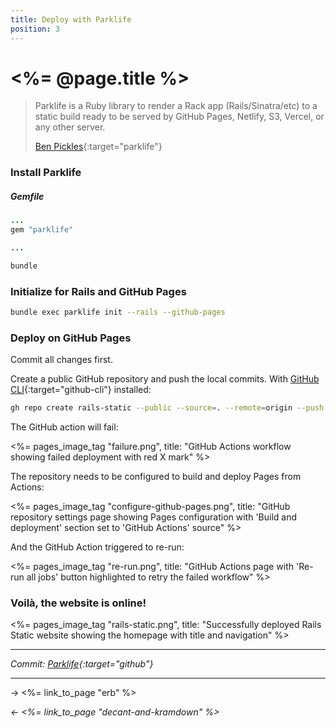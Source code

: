 ```yaml
---
title: Deploy with Parklife
position: 3
---
```


# <%= @page.title %>

> Parklife is a Ruby library to render a Rack app (Rails/Sinatra/etc) to a static build ready to be served by GitHub Pages, Netlify, S3, Vercel, or any other server.
>
> [Ben Pickles](https://parklife.dev){:target="parklife"}

### Install Parklife

##### _Gemfile_

```ruby
...
gem "parklife"

...
```

```sh
bundle
```

### Initialize for Rails and GitHub Pages

```sh
bundle exec parklife init --rails --github-pages
```

### Deploy on GitHub Pages

Commit all changes first.

Create a public GitHub repository and push the local commits. With [GitHub CLI](https://cli.github.com){:target="github-cli"} installed:

```sh
gh repo create rails-static --public --source=. --remote=origin --push
```

The GitHub action will fail:

<%= pages_image_tag "failure.png", title: "GitHub Actions workflow showing failed deployment with red X mark" %>

The repository needs to be configured to build and deploy Pages from Actions:

<%= pages_image_tag "configure-github-pages.png", title: "GitHub repository settings page showing Pages configuration with 'Build and deployment' section set to 'GitHub Actions' source" %>

And the GitHub Action triggered to re-run:

<%= pages_image_tag "re-run.png", title: "GitHub Actions page with 'Re-run all jobs' button highlighted to retry the failed workflow" %>

### Voilà, the website is online!

<%= pages_image_tag "rails-static.png", title: "Successfully deployed Rails Static website showing the homepage with title and navigation" %>

---

_Commit: [Parklife](https://github.com/fcatuhe/rails-static/commit/89be109ebe531b925134779598849eec8b4245f9){:target="github"}_

---

→ <%= link_to_page "erb" %>

_← <%= link_to_page "decant-and-kramdown" %>_
